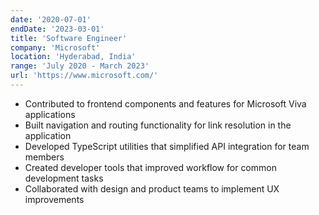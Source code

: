 ```yaml
---
date: '2020-07-01'
endDate: '2023-03-01'
title: 'Software Engineer'
company: 'Microsoft'
location: 'Hyderabad, India'
range: 'July 2020 - March 2023'
url: 'https://www.microsoft.com/'
---
```


- Contributed to frontend components and features for Microsoft Viva applications
- Built navigation and routing functionality for link resolution in the application
- Developed TypeScript utilities that simplified API integration for team members
- Created developer tools that improved workflow for common development tasks
- Collaborated with design and product teams to implement UX improvements
